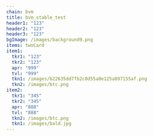 ```yaml
---
chain: bvm
title: bvm_stable_test
header1: "123"
header2: "123"
header3: "123"
bgImage: /images/background9.png
items: twoCard
item1:
  tkr1: "123"
  tkr2: "123"
  apr: "999"
  tvl: "999"
  tkn1: /images/b22635dd7fb2c0d55a0e125a897155af.png
  tkn2: /images/btc.png
item2:
  tkr1: "345"
  tkr2: "345"
  apr: "888"
  tvl: "888"
  tkn2: /images/btc.png
  tkn1: /images/bald.jpg
---
```

